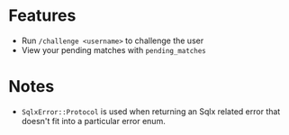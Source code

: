 # Features
- Run `/challenge <username>` to challenge the user
- View your pending matches with `pending_matches`

# Notes
- `SqlxError::Protocol` is used when returning an Sqlx related error that doesn't fit into a particular error enum.
